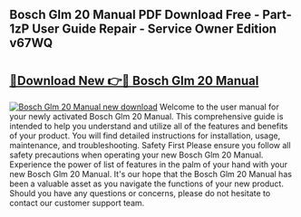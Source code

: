 ## Bosch Glm 20 Manual PDF Download Free - Part-1zP User Guide Repair - Service Owner Edition v67WQ

# <h2><a href="http://bc14273.oget.top/?id=Bosch+Glm+20+Manual">🔗Download New 👉🔴 Bosch Glm 20 Manual</a></h2>

[![Bosch Glm 20 Manual new download](https://i.imgur.com/5g1atiW.png)](http://bc14273.oget.top/?id=Bosch+Glm+20+Manual)
Welcome to the user manual for your newly activated Bosch Glm 20 Manual. This comprehensive guide is intended to help you understand and utilize all of the features and benefits of your product. You will find detailed instructions for installation, usage, maintenance, and troubleshooting. Safety First Please ensure you follow all safety precautions when operating your new Bosch Glm 20 Manual. Experience the power of list of features in the palm of your hand with your new Bosch Glm 20 Manual. It's our hope that the Bosch Glm 20 Manual has been a valuable asset as you navigate the functions of your new product. Should you have any questions or concerns, please do not hesitate to contact our customer support team.
